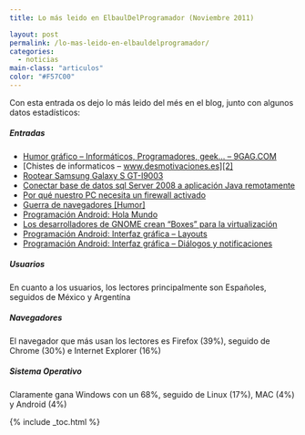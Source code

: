 ```yaml
---
title: Lo más leido en ElbaulDelProgramador (Noviembre 2011)

layout: post
permalink: /lo-mas-leido-en-elbauldelprogramador/
categories:
  - noticias
main-class: "articulos"
color: "#F57C00"
---
```

Con esta entrada os dejo lo más leido del més en el blog, junto con algunos datos estadísticos:


<!--ad-->

##### Entradas

  * [Humor gráfico &#8211; Informáticos, Programadores, geek&#8230; &#8211; 9GAG.COM][1]
  * [Chistes de informaticos &#8211; www.desmotivaciones.es][2]
  * [Rootear Samsung Galaxy S GT-I9003][3]
  * [Conectar base de datos sql Server 2008 a aplicación Java remotamente][4]
  * [Por qué nuestro PC necesita un firewall activado][5]
  * [Guerra de navegadores [Humor]][6]
  * [Programación Android: Hola Mundo][7]
  * [Los desarrolladores de GNOME crean &#8220;Boxes&#8221; para la virtualización][8]
  * [Programación Android: Interfaz gráfica &#8211; Layouts][9]
  * [Programación Android: Interfaz gráfica &#8211; Diálogos y notificaciones][10]

##### Usuarios

En cuanto a los usuarios, los lectores principalmente son Españoles, seguidos de México y Argentína

##### Navegadores

El navegador que más usan los lectores es Firefox (39%), seguido de Chrome (30%) e Internet Explorer (16%)

##### Sistema Operativo

Claramente gana Windows con un 68%, seguido de Linux (17%), MAC (4%) y Android (4%)



 [1]: /humor-grafico-informaticos
 [2]: /chistes-de-informaticos
 [3]: /rootear-samsung-galaxy-s-gt-i9003
 [4]: /conectar-base-de-datos-sql-server-2008
 [5]: /por-que-nuestro-pc-necesita-un-firewall
 [6]: /guerra-de-navegadores-humor
 [7]: /programacion-android-hola-mundo/
 [8]: /los-desarrolladores-de-gnome-crean
 [9]: /programacion-android-interfaz-grafica_23/
 [10]: /programacion-android-interfaz-grafica_11

{% include _toc.html %}
